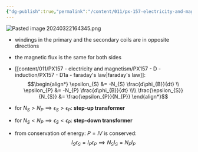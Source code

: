 ```yaml
---
{"dg-publish":true,"permalink":"/content/011/px-157-electricity-and-magnetism/px-157-d-induction/px-157-d4-transformer/","created":"2024-10-01T18:27:10.256+01:00","updated":"2024-11-26T20:11:00.940+00:00"}
---
```


![Pasted image 20240322164345.png](/img/user/pics/Pasted%20image%2020240322164345.png)
- windings in the primary and the secondary coils are in opposite directions
- the magnetic flux is the same for both sides
- [[content/011/PX157 - electricity and magnetism/PX157 - D - induction/PX157 - D1a - faraday's law\|faraday's law]]:
$$\begin{align*}
		\epsilon_{S} &= -N_{S} \frac{d\phi_{B}}{dt} \\
		\epsilon_{P} &= -N_{P} \frac{d\phi_{B}}{dt} \\\\
		\frac{\epsilon_{S}}{N_{S}} &= \frac{\epsilon_{P}}{N_{P}}
	\end{align*}$$
- for $N_{S}>N_{P} \implies \epsilon_{S}>\epsilon_{P}:$ **step-up transformer**
- for $N_{S}<N_{P} \implies \epsilon_{S}<\epsilon_{P}:$ **step-down transformer** 

- from conservation of energy: $P=IV$ is conserved:
$$
I_{S}\epsilon_{S}= I_{P}\epsilon_{P} \implies N_{S}I_{S} = N_{P}I_{P}
$$
